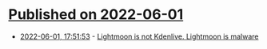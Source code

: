 # [Published on 2022-06-01](index.md)

* [2022-06-01, 17:51:53](https://news.ycombinator.com/item?id=31585496) - [Lightmoon is not Kdenlive. Lightmoon is malware](https://kdenlive.org/en/2022/06/scam-lightmoon-is-not-kdenlive-lightmoon-is-malware/)
